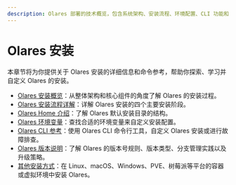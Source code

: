 ```yaml
---
description: Olares 部署的技术概览，包含系统架构、安装流程、环境配置、CLI 功能和版本管理以及更多的 Olares 安装方式。为开发者提供使用 Olares 的核心技术要点。
---
```

# Olares 安装

本章节将为你提供关于 Olares 安装的详细信息和命令参考，帮助你探索、学习并自定义 Olares 的安装。

- [Olares 安装概览](installation-overview.md)：从整体架构和核心组件的角度了解 Olares 的安装过程。
- [Olares 安装流程详解](installation-process.md)：详解 Olares 安装的四个主要安装阶段。
- [Olares Home 介绍](olares-home.md)：了解 Olares 默认安装目录的结构。
- [Olares 环境变量](environment-variables.md)：查找合适的环境变量来自定义安装配置。
- [Olares CLI 参考](./index.md)：使用 Olares CLI 命令行工具，自定义 Olares 安装或进行故障排查。
- [Olares 版本说明](versioning.md)：了解 Olares 的版本号规则、版本类型、分支管理实践以及升级策略。
- [其他安装方式](additional-installations.md)：在 Linux、macOS、Windows、PVE、树莓派等平台的容器或虚拟环境中安装 Olares。